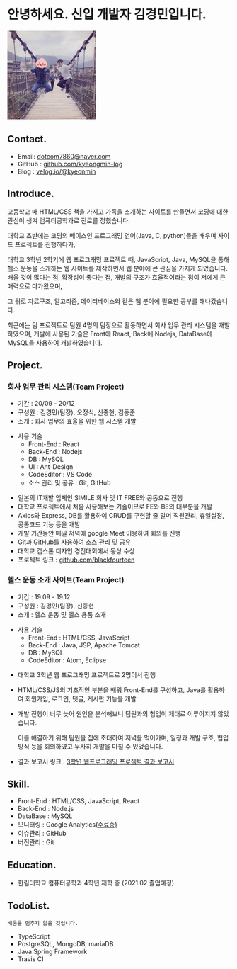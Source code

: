 # 안녕하세요. 신입 개발자 김경민입니다.

<img src='./images/profile.jpg' width="200" height="200" />

## Contact.
- Email: dotcom7860@naver.com
- GitHub : [github.com/kyeongmin-log](https://github.com/kyeongmin-log)
- Blog : [velog.io/@kyeonmin](https://velog.io/@kyeongmin)

## Introduce.
고등학교 때 HTML/CSS 책을 가지고 가족을 소개하는 사이트를 만들면서 코딩에 대한 관심이 생겨 컴퓨터공학과로 진로를 정했습니다. 

대학교 초반에는 코딩의 베이스인 프로그래밍 언어(Java, C, python)들을 배우며 사이드 프로젝트를 진행하다가, 

대학교 3학년 2학기에 웹 프로그래밍 프로젝트 때, JavaScript, Java, MySQL을 통해 헬스 운동을 소개하는 웹 사이트를 제작하면서 웹 분야에 큰 관심을 가지게 되었습니다. 배울 것이 많다는 점, 확장성이 좋다는 점, 개발의 구조가 효율적이라는 점이 저에게 큰 매력으로 다가왔으며, 

그 뒤로 자료구조, 알고리즘, 데이터베이스와 같은 웹 분야에 필요한 공부를 해나갔습니다. 

최근에는 팀 프로젝트로 팀원 4명의 팀장으로 활동하면서 회사 업무 관리 시스템을 개발하였으며, 개발에 사용된 기술은 Front에 React, Back에 Nodejs, DataBase에 MySQL을 사용하여 개발하였습니다.

## Project.
### 회사 업무 관리 시스템(Team Project)
- 기간 : 20/09 - 20/12
- 구성원 : 김경민(팀장), 오정식, 신종현, 김동준
- 소개 : 회사 업무의 효율을 위한 웹 시스템 개발
* 사용 기술
  + Front-End : React
  + Back-End : Nodejs
  + DB : MySQL
  + UI : Ant-Design
  + CodeEditor : VS Code
  + 소스 관리 및 공유 : Git, GitHub
- 일본의 IT개발 업체인 SIMILE 회사 및 IT FREE와 공동으로 진행
- 대학교 프로젝트에서 처음 사용해보는 기술이므로 FE와 BE의 대부분을 개발
- Axios와 Express, DB를 활용하여 CRUD를 구현할 줄 알며 직원관리, 휴일설정, 공통코드 기능 등을 개발
- 개발 기간동안 매일 저녁에 google Meet 이용하여 회의를 진행
- Git과 GitHub를 사용하여 소스 관리 및 공유
- 대학교 캡스톤 디자인 경진대회에서 동상 수상
- 프로젝트 링크 : [github.com/blackfourteen](https://github.com/blackfourteen2014/CD_Project)

### 헬스 운동 소개 사이트(Team Project)
- 기간 : 19.09 - 19.12
- 구성원 : 김경민(팀장), 신종현
- 소개 : 헬스 운동 및 헬스 용품 소개
* 사용 기술 
  + Front-End : HTML/CSS, JavaScript
  + Back-End : Java, JSP, Apache Tomcat
  + DB : MySQL
  + CodeEditor : Atom, Eclipse
- 대학교 3학년 웹 프로그래밍 프로젝트로 2명이서 진행
- HTML/CSS/JS의 기초적인 부분을 배워 Front-End를 구성하고, Java를 활용하여 회원가입, 로그인, 댓글, 게시판 기능을 개발
- 개발 진행이 너무 늦어 원인을 분석해보니 팀원과의 협업이 제대로 이루어지지 않았습니다. 

  이를 해결하기 위해 팀원을 집에 초대하여 저녁을 먹어가며, 일정과 개발 구조, 협업 방식 등을 회의하였고 무사히 개발을 마칠 수 있었습니다.
  
- 결과 보고서 링크 : [3학년 웹프로그래밍 프로젝트 결과 보고서](https://github.com/kyeongmin-log/ETC/tree/main/3%ED%95%99%EB%85%84_%EC%9B%B9%ED%94%84%EB%A1%9C%EA%B7%B8%EB%9E%98%EB%B0%8D_%EA%B2%B0%EA%B3%BC%EB%B3%B4%EA%B3%A0%EC%84%9C)

## Skill.
- Front-End : HTML/CSS, JavaScript, React
- Back-End : Node.js
- DataBase : MySQL
- 모니터링 : Google Analytics[(수료증)](https://skillshop.exceedlms.com/student/award/57116848)
- 이슈관리 : GitHub
- 버전관리 : Git

## Education.
- 한림대학교 컴퓨터공학과 4학년 재학 중 (2021.02 졸업예정)

## TodoList.
```
배움을 멈추지 않을 것입니다.
```
- TypeScript
- PostgreSQL, MongoDB, mariaDB 
- Java Spring Framework
- Travis CI
